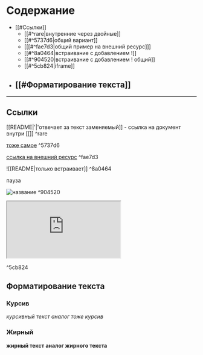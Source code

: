 # Содержание
- [[#Ссылки]]
	- [[#^rare|внутренние через двойные]]
	- [[#^5737d6|общий вариант]]
	- [[[#^fae7d3|общий пример на внешний ресурс]]]
	- [[#^8a0464|встраивание с добавлением !]]
	- [[#^904520|встраивание с добавлением ! общий]]
	- [[#^5cb824|iframe]]
-  [[#Форматирование текста]]
	- 




---
## Ссылки


[[README|'|'отвечает за текст заменяемый]] - ссылка на документ внутри [[]] ^rare

[тоже самое](README) ^5737d6

[ссылка на внешний ресурс](https://habr.com/ru/companies/inpglobal/articles/722792/) ^fae7d3

![[README|только встраивает]] ^8a0464

пауза

![название](README) ^904520

<iframe src="https://publish.obsidian.md/help-ru/Руководства/Встраивание+вложений+в+заметки"></iframe>

^5cb824




## Форматирование текста

### Курсив
*курсивный текст*
_аналог тоже курсив_

### Жирный 

**жирный текст**
__аналог жирного текста__


